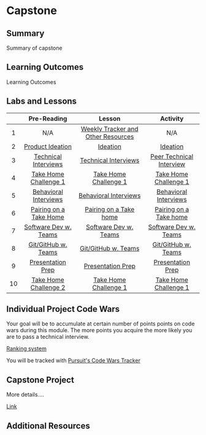 # Capstone

## Summary

Summary of capstone

## Learning Outcomes

Learning Outcomes

## Labs and Lessons

|     |                   Pre-Reading                    |                            Lesson                             |                            Activity                             |
| :-: | :----------------------------------------------: | :-----------------------------------------------------------: | :-------------------------------------------------------------: |
|  1  |                       N/A                        |       [Weekly Tracker and Other Resources](./resources)       |                               N/A                               |
|  2  |          [Product Ideation](./ideation)          |              [Ideation](./ideation/lesson-notes)              |                 [Ideation](./ideation/activity)                 |
|  3  |  [Technical Interviews](./technical-interviews)  |  [Technical Interviews](./technical-interviews/lesson-notes)  | [Peer Technical Interview](./technical-interviews/lesson-notes) |
|  4  | [Take Home Challenge 1](./take-home-challenge-1) | [Take Home Challenge 1](./take-home-challenge-1/lesson-notes) |    [Take Home Challenge 1](./take-home-challenge-1/activity)    |
|  5  | [Behavioral Interviews](./behavioral-interviews) | [Behavioral Interviews](./behavioral-interviews/lesson-notes) |    [Behavioral Interviews](./behavioral-interviews/activity)    |
|  6  | [Pairing on a Take Home](./pairing-on-take-home) | [Pairing on a Take home](./pairing-on-take-home/lesson-notes) |    [Pairing on a Take home](./pairing-on-take-home/activity)    |
|  7  | [Software Dev w. Teams](./software-dev-w-teams)  | [Software Dev w. Teams](./software-dev-w-teams/lesson-notes)  |    [Software Dev w. Teams](./software-dev-w-teams/activity)     |
|  8  |   [Git/GitHub w. Teams](./git-github-w-teams)    |   [Git/GitHub w. Teams](./git-github-w-teams/lesson-notes)    |      [Git/GitHub w. Teams](./git-github-w-teams/activity)       |
|  9  |     [Presentation Prep](./presentation-prep)     |     [Presentation Prep](./presentation-prep/lesson-notes)     |        [Presentation Prep](./presentation-prep/activity)        |
| 10  | [Take Home Challenge 2](./take-home-challenge-2) | [Take Home Challenge 1](./take-home-challenge-2/lesson-notes) |    [Take Home Challenge 1](./take-home-challenge-2/activity)    |

## Individual Project Code Wars

Your goal will be to accumulate at certain number of points points on code wars during this module. The more points you acquire the more likely you are to pass a technical interview.

[Ranking system](https://docs.codewars.com/gamification/ranks/)

You will be tracked with [Pursuit's Code Wars Tracker](https://codewars-tracker-fe.herokuapp.com)

## Capstone Project

More details....

[Link](./capstone-project)

## Additional Resources

